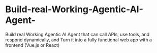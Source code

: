 # Build-real-Working-Agentic-AI-Agent-
Build real Working Agentic AI Agent that can call APIs, use tools, and respond dynamically, and Turn it into a fully functional web app with a frontend (Vue.js or React)
